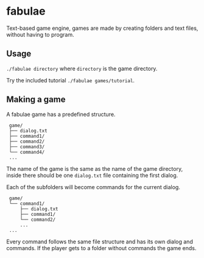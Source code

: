 # fabulae

Text-based game engine, games are made by creating folders and text files, without having to program.

## Usage

`./fabulae directory` where `directory` is the game directory.

Try the included tutorial `./fabulae games/tutorial`.

## Making a game

A fabulae game has a predefined structure.

```
 game/
 ├── dialog.txt
 ├── command1/
 ├── command2/
 ├── command3/
 └── command4/
 ...
```

The name of the game is the same as the name of the game directory, inside there should be one `dialog.txt` file containing the first dialog.

Each of the subfolders will become commands for the current dialog.

```
 game/
 └── command1/
     ├── dialog.txt
     ├── command1/
     └── command2/
     ...
 ...
```

Every command follows the same file structure and has its own dialog and commands. If the player gets to a folder without commands the game ends.
